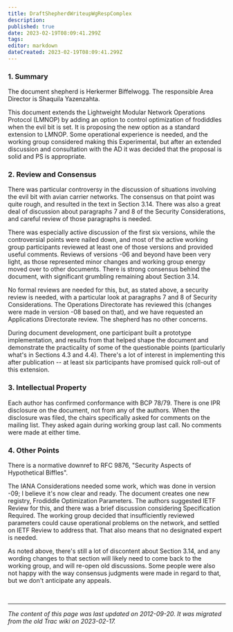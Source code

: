 ```yaml
---
title: DraftShepherdWriteupWgRespComplex
description: 
published: true
date: 2023-02-19T08:09:41.299Z
tags: 
editor: markdown
dateCreated: 2023-02-19T08:09:41.299Z
---
```


### 1. Summary

The document shepherd is Herkermer Biffelwogg. The responsible Area Director is Shaquila Yazenzahta.

This document extends the Lightweight Modular Network Operations Protocol (LMNOP) by adding an option to control optimization of frodiddles when the evil bit is set. It is proposing the new option as a standard extension to LMNOP. Some operational experience is needed, and the working group considered making this Experimental, but after an extended discussion and consultation with the AD it was decided that the proposal is solid and PS is appropriate.
### 2. Review and Consensus

There was particular controversy in the discussion of situations involving the evil bit with avian carrier networks. The consensus on that point was quite rough, and resulted in the text in Section 3.14. There was also a great deal of discussion about paragraphs 7 and 8 of the Security Considerations, and careful review of those paragraphs is needed.

There was especially active discussion of the first six versions, while the controversial points were nailed down, and most of the active working group participants reviewed at least one of those versions and provided useful comments. Reviews of versions -06 and beyond have been very light, as those represented minor changes and working group energy moved over to other documents. There is strong consensus behind the document, with significant grumbling remaining about Section 3.14.

No formal reviews are needed for this, but, as stated above, a security review is needed, with a particular look at paragraphs 7 and 8 of Security Considerations. The Operations Directorate has reviewed this (changes were made in version -08 based on that), and we have requested an Applications Directorate review. The shepherd has no other concerns.

During document development, one participant built a prototype implementation, and results from that helped shape the document and demonstrate the practicality of some of the questionable points (particularly what's in Sections 4.3 and 4.4). There's a lot of interest in implementing this after publication -- at least six participants have promised quick roll-out of this extension.
### 3. Intellectual Property

Each author has confirmed conformance with BCP 78/79. There is one IPR disclosure on the document, not from any of the authors. When the disclosure was filed, the chairs specifically asked for comments on the mailing list. They asked again during working group last call. No comments were made at either time.
### 4. Other Points

There is a normative downref to RFC 9876, "Security Aspects of Hypothetical Biffles".

The IANA Considerations needed some work, which was done in version -09; I believe it's now clear and ready. The document creates one new registry, Frodiddle Optimization Parameters. The authors suggested IETF Review for this, and there was a brief discussion considering Specification Required. The working group decided that insufficiently reviewed parameters could cause operational problems on the network, and settled on IETF Review to address that. That also means that no designated expert is needed.

As noted above, there's still a lot of discontent about Section 3.14, and any wording changes to that section will likely need to come back to the working group, and will re-open old discussions. Some people were also not happy with the way consensus judgments were made in regard to that, but we don't anticipate any appeals.


&nbsp;
&nbsp;
&nbsp;

---

*The content of this page was last updated on 2012-09-20. It was migrated from the old Trac wiki on 2023-02-17.*